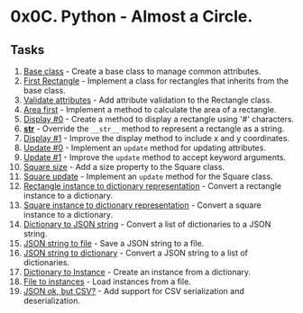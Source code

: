 # 0x0C. Python - Almost a Circle.

## Tasks

1. [Base class](models/base.py) - Create a base class to manage common attributes.
2. [First Rectangle](models/rectangle.py) - Implement a class for rectangles that inherits from the base class.
3. [Validate attributes](models/rectangle.py) - Add attribute validation to the Rectangle class.
4. [Area first](models/rectangle.py) - Implement a method to calculate the area of a rectangle.
5. [Display #0](models/rectangle.py) - Create a method to display a rectangle using '#' characters.
6. [__str__](models/rectangle.py) - Override the `__str__` method to represent a rectangle as a string.
7. [Display #1](models/rectangle.py) - Improve the display method to include x and y coordinates.
8. [Update #0](models/rectangle.py) - Implement an `update` method for updating attributes.
9. [Update #1](models/rectangle.py) - Improve the `update` method to accept keyword arguments.
10. [Square size](models/square.py) - Add a size property to the Square class.
11. [Square update](models/square.py) - Implement an `update` method for the Square class.
12. [Rectangle instance to dictionary representation](models/rectangle.py) - Convert a rectangle instance to a dictionary.
13. [Square instance to dictionary representation](models/square.py) - Convert a square instance to a dictionary.
14. [Dictionary to JSON string](models/base.py) - Convert a list of dictionaries to a JSON string.
15. [JSON string to file](models/base.py) - Save a JSON string to a file.
16. [JSON string to dictionary](models/rectangle.py) - Convert a JSON string to a list of dictionaries.
17. [Dictionary to Instance](models/base.py) - Create an instance from a dictionary.
18. [File to instances](models/base.py) - Load instances from a file.
19. [JSON ok, but CSV?](models/base.py) - Add support for CSV serialization and deserialization.
